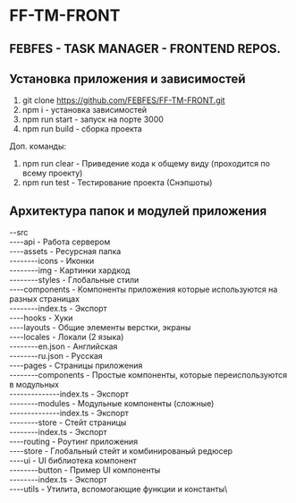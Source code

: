 # FF-TM-FRONT 
## FEBFES - TASK MANAGER - FRONTEND REPOS.

## Установка приложения и зависимостей
1. git clone https://github.com/FEBFES/FF-TM-FRONT.git
2. npm i - установка зависимостей
3. npm run start - запуск на порте 3000
4. npm run build - сборка проекта

Доп. команды:
1. npm run clear - Приведение кода к общему виду (проходится по всему проекту)
2. npm run test - Тестирование проекта (Снэпшоты)

## Архитектура папок и модулей приложения
--src\
----api - Работа сервером\
----assets - Ресурсная папка\
--------icons - Иконки\
--------img - Картинки хардкод\
--------styles - Глобальные стили\
----components - Компоненты приложения которые используются на разных страницах\
--------index.ts - Экспорт\
----hooks - Хуки\
----layouts - Общие элементы верстки, экраны\
----locales - Локали (2 языка)\
--------en.json - Английская\
--------ru.json - Русская\
----pages - Страницы приложения\
--------components - Простые компоненты, которые переиспользуются в модульных\
--------------index.ts - Экспорт\
--------modules - Модульные компоненты (сложные)\
--------------index.ts - Экспорт\
--------store - Стейт страницы\
--------index.ts - Экспорт\
----routing - Роутинг приложения\
----store - Глобальный стейт и комбинированый редюсер\
----ui - UI библиотека компонент\
--------button - Пример UI компоненты\
--------index.ts - Экспорт\
----utils - Утилита, вспомогающие функции и константы\
